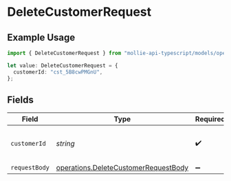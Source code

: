 # DeleteCustomerRequest

## Example Usage

```typescript
import { DeleteCustomerRequest } from "mollie-api-typescript/models/operations";

let value: DeleteCustomerRequest = {
  customerId: "cst_5B8cwPMGnU",
};
```

## Fields

| Field                                                                                        | Type                                                                                         | Required                                                                                     | Description                                                                                  | Example                                                                                      |
| -------------------------------------------------------------------------------------------- | -------------------------------------------------------------------------------------------- | -------------------------------------------------------------------------------------------- | -------------------------------------------------------------------------------------------- | -------------------------------------------------------------------------------------------- |
| `customerId`                                                                                 | *string*                                                                                     | :heavy_check_mark:                                                                           | Provide the ID of the related customer.                                                      | cst_5B8cwPMGnU                                                                               |
| `requestBody`                                                                                | [operations.DeleteCustomerRequestBody](../../models/operations/deletecustomerrequestbody.md) | :heavy_minus_sign:                                                                           | N/A                                                                                          |                                                                                              |